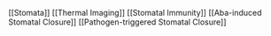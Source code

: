 [[Stomata]]
[[Thermal Imaging]]
[[Stomatal Immunity]]
[[Aba-induced Stomatal Closure]]
[[Pathogen-triggered Stomatal Closure]]
